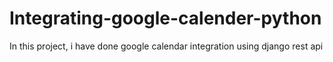 # Integrating-google-calender-python
In this project, i have done google calendar integration using django rest api
